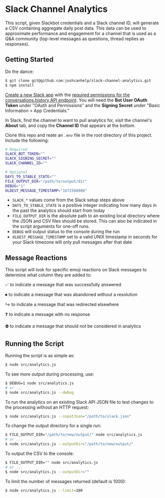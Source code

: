# Slack Channel Analytics

This script, given Slackbot credentials and a Slack channel ID, will generate a CSV containing aggregate daily post data. This data can be used to approximate performance and engagement for a channel that is used as a Q&A community (top-level messages as questions, thread replies as responses).

## Getting Started

Do the dance:

```bash
$ git clone git@github.com:joshcanhelp/slack-channel-analytics.git
$ npm install
```

[Create a new Slack app](https://api.slack.com/apps?new_app=1&ref=bolt_start_hub) with the [required permissions for the conversations.history API endpoint](https://api.slack.com/methods/conversations.history#facts). You will need the **Bot User OAuth Token** under "OAuth and Permissions" and the **Signing Secret** under "Basic Information > App Credentials."

In Slack, find the channel to want to pull analytics for, visit the channel's **About** tab, and copy the **Channel ID** that appears at the bottom.

Clone this repo and reate an `.env` file in the root directory of this project. Include the following:

```bash
# Required
SLACK_BOT_TOKEN=""
SLACK_SIGNING_SECRET=""
SLACK_CHANNEL_ID=""

# Optional
DAYS_TO_STABLE_STATE=""
FILE_OUTPUT_DIR="/path/to/output/dir"
DEBUG="1"
OLDEST_MESSAGE_TIMESTAMP="1672560000"
```

- `SLACK_*` values come from the Slack setup steps above
- `DAYS_TO_STABLE_STATE` is a positive integer indicating how many days in the past the analytics should start from today
- `FILE_OUTPUT_DIR` is the absolute path to an existing local directory where the JSON and CSV files should be stored. This can also be indicated in the script arguments for one-off runs. 
- `DEBUG` will output status to the console during the run
- `OLDEST_MESSAGE_TIMESTAMP` set to a valid UNIX timestamp in seconds for your Slack timezone will only pull messages after that date

## Message Reactions

This script will look for specific emoji reactions on Slack messages to determine what column they are added to:

✅ to indicate a message that was successfully answered

⏹ to indicate a message that was abandoned without a resolution

↪️ to indicate a message that was redirected elsewhere

❓ to indicate a message with no response

⛔️ to indicate a message that should not be considered in analytics

## Running the Script

Running the script is as simple as:

```bash
$ node src/analytics.js
```

To see more output during processing, use:

```bash
$ DEBUG=1 node src/analytics.js
# or ... 
$ node src/analytics.js --debug
```

To run the analytics on an existing Slack API JSON file to test changes to the processing without an HTTP request:

```bash
$ node src/analytics.js --inputJson="/path/to/slack.json"
```

To change the output directory for a single run:

```bash
$ FILE_OUTPUT_DIR="/path/to/new/output/" node src/analytics.js
# or ... 
$ node src/analytics.js --outputDir="/path/to/new/output/"
```

To output the CSV to the console:

```bash
$ FILE_OUTPUT_DIR="" node src/analytics.js
# or ... 
$ node src/analytics.js --outputDir=""
```

To limit the number of messages returned (default is 1000):

```bash
$ node src/analytics.js --limit=100
```